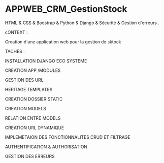 # APPWEB_CRM_GestionStock

HTML & CSS & Boostrap & Python & Django & Sécurité & Gestion d'erreurs .

cONTEXT :

Creation d'une application web pour la gestion de sktock 

TACHES :

 INSTALLATION DJANGO ECO SYSTEME 

CREATION APP /MODULES

GESTION DES URL

HERITAGE TEMPLATES 

CREATION DOSSIER STATIC 

CREATION MODELS

RELATION ENTRE MODELS

CREATION URL DYNAMIQUE 

IMPLEMETAION DES FONCTIONNALITES CRUD ET FILTRAGE

AUTHENTIFICATION & AUTHORISATION

GESTION DES ERREURS


